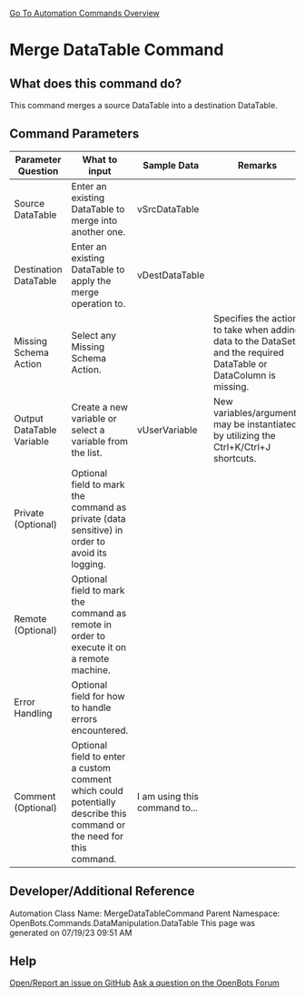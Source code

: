 <!--TITLE: Merge DataTable Command -->
<!-- SUBTITLE: a command in the Data Manipulation Commands\DataTable group. -->
[Go To Automation Commands Overview](/automation-commands)


# Merge DataTable Command


## What does this command do?
This command merges a source DataTable into a destination DataTable.


## Command Parameters
| Parameter Question   	| What to input  	|  Sample Data 	| Remarks  	|
| ---                    | ---               | ---           | ---       |
|Source DataTable|Enter an existing DataTable to merge into another one.|vSrcDataTable||
|Destination DataTable|Enter an existing DataTable to apply the merge operation to.|vDestDataTable||
|Missing Schema Action|Select any Missing Schema Action.||Specifies the action to take when adding data to the DataSet and the required DataTable or DataColumn is missing.|
|Output DataTable Variable|Create a new variable or select a variable from the list.|vUserVariable|New variables/arguments may be instantiated by utilizing the Ctrl+K/Ctrl+J shortcuts.|
|Private (Optional)|Optional field to mark the command as private (data sensitive) in order to avoid its logging.|||
|Remote (Optional)|Optional field to mark the command as remote in order to execute it on a remote machine.|||
|Error Handling|Optional field for how to handle errors encountered.|||
|Comment (Optional)|Optional field to enter a custom comment which could potentially describe this command or the need for this command.|I am using this command to...||


## Developer/Additional Reference
Automation Class Name: MergeDataTableCommand
Parent Namespace: OpenBots.Commands.DataManipulation.DataTable
This page was generated on 07/19/23 09:51 AM


## Help
[Open/Report an issue on GitHub](https://github.com/OpenBotsAI/OpenBots.Studio/issues/new)
[Ask a question on the OpenBots Forum](https://openbots.ai/forums/)
